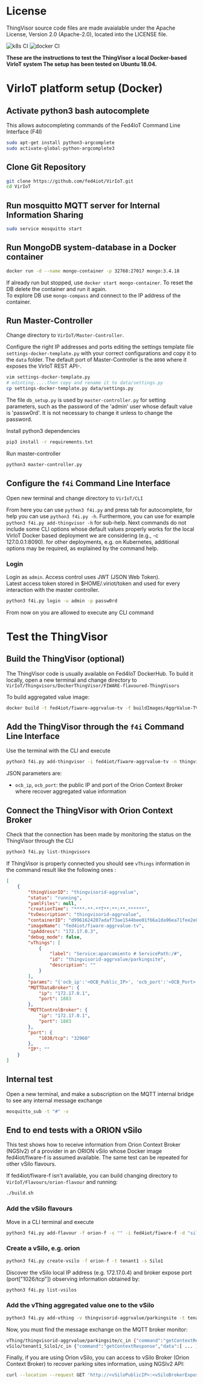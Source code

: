 # License

ThingVisor source code files are made avaialable under the Apache License, Version 2.0 (Apache-2.0), located into the LICENSE file.

![k8s CI](https://github.com/fed4iot/VirIoT/workflows/k8s%20CI/badge.svg)
![docker CI](https://github.com/fed4iot/VirIoT/workflows/docker%20CI/badge.svg)
  
__These are the instructions to test the ThingVisor a local Docker-based VirIoT system
The setup has been tested on Ubuntu 18.04.__

# VirIoT platform setup (Docker)

## Activate python3 bash autocomplete  

This allows autocompleting commands of the Fed4IoT Command Line Interface (F4I) 

```bash  
sudo apt-get install python3-argcomplete
sudo activate-global-python-argcomplete3  
```

## Clone Git Repository

```bash  
git clone https://github.com/fed4iot/VirIoT.git
cd VirIoT  
```

## Run mosquitto MQTT server for Internal Information Sharing

```bash  
sudo service mosquitto start
```

## Run MongoDB system-database in a Docker container

```bash  
docker run -d --name mongo-container -p 32768:27017 mongo:3.4.18  
```  

If already run but stopped, use `docker start mongo-container`.
To reset the DB delete the container and run it again.  
To explore DB use `mongo-compass` and connect to the IP address of the container.

## Run Master-Controller

Change directory to `VirIoT/Master-Controller`.

Configure the right IP addresses and ports editing the settings template file `settings-docker-template.py` with your correct configurations and copy it to the `data` folder.
The default port of Master-Controller is the `8090` where it exposes the VirIoT REST API-.

```bash  
vim settings-docker-template.py  
# edinting.....then copy and rename it to data/settings.py  
cp settings-docker-template.py data/settings.py  
```

The file `db_setup.py` is used by `master-controller.py` for setting parameters, such as the password of the 'admin' user whose default value is 'passw0rd'. It is not necessary to change it unless to change the password. 

Install python3 dependencies

```bash
pip3 install -r requirements.txt
```

Run master-controller

```bash
python3 master-controller.py
```  

## Configure the `f4i` Command Line Interface  

Open new terminal and change directory to `VirIoT/CLI`

From here you can use `python3 f4i.py` and press tab for autocomplete, for help you can use `python3 f4i.py -h`.  Furthermore, you can use for example  `python3 f4i.py add-thingvisor -h` for sub-help. 
Next commands do not include some CLI options whose default values properly works for the local VirIoT Docker based deployment we are considering (e.g., -c 127.0.0.1:8090). for other deployments, e.g. on Kubernetes, additional options may be required, as explained by the command help.  
  
### Login  

Login as `admin`. Access control uses JWT (JSON Web Token).  
Latest access token stored in $HOME/.viriot/token and used for every interaction with the master controller.  

```bash  
python3 f4i.py login -u admin -p passw0rd 
```  

From now on you are allowed to execute any CLI command

# Test the ThingVisor

## Build the ThingVisor (optional)

The ThingVisor code is usually available on Fed4IoT DockerHub. To build it locally, open a new terminal and change directory to `VirIoT/Thingvisors/DockerThingVisor/FIWARE-flavoured-ThingVisors`

To build aggregated value image:

```bash
docker build -t fed4iot/fiware-aggrvalue-tv -f buildImages/AggrValue-TV/Dockerfile  ./
```

## Add the ThingVisor through the `f4i` Command Line Interface  

Use the terminal with the CLI and execute
  
```bash  
python3 f4i.py add-thingvisor -i fed4iot/fiware-aggrvalue-tv -n thingvisorid-aggrvalue -d "thingvisorid-aggrvalue" -p "{'ocb_ip':'<OCB_Public_IP>', 'ocb_port':'<OCB_Port>'}"
```  

JSON parameters are: 
- `ocb_ip`, `ocb_port`:  the public IP and port of the Orion Context Broker where recover aggregated value information


## Connect the ThingVisor with Orion Context Broker

Check that the connection has been made by monitoring the status on the ThingVisor through the CLI

```bash  
python3 f4i.py list-thingvisors  
```

If ThingVisor is properly connected you should see `vThings` information in the command result like the following ones :

```json
[
    {
        "thingVisorID": "thingvisorid-aggrvalue",
        "status": "running",
        "yamlFiles": null,
        "creationTime": "****-**-**T**:**:**.******",
        "tvDescription": "thingvisorid-aggrvalue",
        "containerID": "d9961624207adaf73ae1544bee01f66a1da96ea71fee2e8ce56e8950029e9afb",
        "imageName": "fed4iot/fiware-aggrvalue-tv",
        "ipAddress": "172.17.0.3",
        "debug_mode": false,
        "vThings": [
            {
                "label": "Service:aparcamiento # ServicePath:/#",
                "id": "thingvisorid-aggrvalue/parkingsite",
                "description": ""
            }
        ],
        "params": "{'ocb_ip':'<OCB_Public_IP>', 'ocb_port':'<OCB_Port>'}",
        "MQTTDataBroker": {
            "ip": "172.17.0.1",
            "port": 1883
        },
        "MQTTControlBroker": {
            "ip": "172.17.0.1",
            "port": 1883
        },
        "port": {
            "1030/tcp": "32960"
        },
        "IP": ""
    }
]

```

## Internal test

Open a new terminal, and make a subscription on the MQTT internal bridge to see any internal message exchange

```bash
mosquitto_sub -t "#" -v
```

## End to end tests with a ORION vSilo

This test shows how to receive information from Orion Context Broker (NGSIv2) of a provider in an ORION vSilo whose Docker image fed4iot/fiware-f is assumed available. The same test can be repeated for other vSilo flavours.

If fed4iot/fiware-f isn't available, you can build changing  directory to `VirIoT/Flavours/orion-flavour` and running:

```bash  
./build.sh
```

### Add the vSilo flavours

Move in a CLI terminal and execute

```bash  
python3 f4i.py add-flavour -f orion-f -s "" -i fed4iot/fiware-f -d "silo with a FIWARE Orion Context Broker"
```

### Create a vSilo, e.g. orion

```bash
python3 f4i.py create-vsilo -f orion-f -t tenant1 -s Silo1
```

Discover the vSilo local IP address (e.g. 172.17.0.4) and broker expose port  (port["1026/tcp"]) observing information obtained by:

```bash
python3 f4i.py list-vsilos
```

### Add the vThing aggregated value one to the vSilo

```bash
python3 f4i.py add-vthing -v thingvisorid-aggrvalue/parkingsite -t tenant1 -s Silo1
```

Now, you must find the message exchange on the MQTT broker monitor:

```bash
vThing/thingvisorid-aggrvalue/parkingsite/c_in {"command":"getContextRequest","vSiloID":"tenant1_Silo1","vThingID":"thingvisorid-aggrvalue/parkingsite"}
vSilo/tenant1_Silo1/c_in {"command":"getContextResponse","data":[ ... ],"meta":{"vThingID":"thingvisorid-aggrvalue/parkingsite"}}
```

Finally, if you are using Orion vSilo, you can access to vSilo Broker (Orion Context Broker) to recover parking sites information, using NGSIv2 API:

```bash
curl --location --request GET 'http://<vSiloPublicIP>:<vSiloBrokerExposePort>/v2/entities?limit=100&options=count' --header 'Accept: application/json'
```